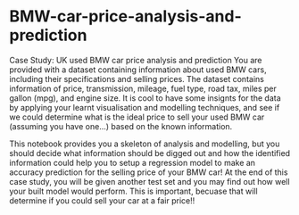# BMW-car-price-analysis-and-prediction

Case Study: UK used BMW car price analysis and prediction
You are provided with a dataset containing information about used BMW cars, including their specifications and selling prices. The dataset contains information of price, transmission, mileage, fuel type, road tax, miles per gallon (mpg), and engine size. It is cool to have some insignts for the data by applying your learnt visualisation and modelling techniques, and see if we could determine what is the ideal price to sell your used BMW car (assuming you have one...) based on the known information.

This notebook provides you a skeleton of analysis and modelling, but you should decide what information should be digged out and how the identified information could help you to setup a regression model to make an accuracy prediction for the selling price of your BMW car! At the end of this case study, you will be given another test set and you may find out how well your built model would perform. This is important, becuase that will determine if you could sell your car at a fair price!!

